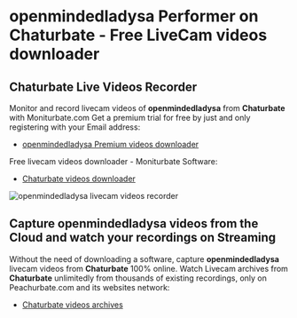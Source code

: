 # openmindedladysa Performer on Chaturbate - Free LiveCam videos downloader

## Chaturbate Live Videos Recorder

Monitor and record livecam videos of **openmindedladysa** from **Chaturbate** with Moniturbate.com
Get a premium trial for free by just and only registering with your Email address:
* [openmindedladysa Premium videos downloader](https://moniturbate.com/request-demo-licence-key.html)

Free livecam videos downloader - Moniturbate Software:
* [Chaturbate videos downloader](https://moniturbate.com/moniturbate-download-software.html)

![openmindedladysa livecam videos recorder](https://peachurnet.com/templates/moniturbate-software.png)


## Capture openmindedladysa videos from the Cloud and watch your recordings on Streaming

Without the need of downloading a software, capture **openmindedladysa** livecam videos from **Chaturbate** 100% online.
Watch Livecam archives from **Chaturbate** unlimitedly from thousands of existing recordings, only on Peachurbate.com and its websites network:
* [Chaturbate videos archives](https://peachurnet.com/)